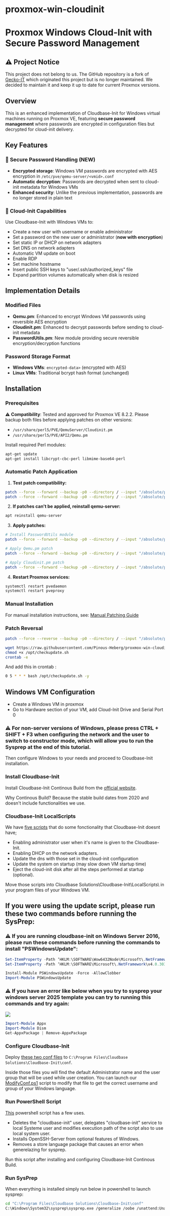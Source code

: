 # proxmox-win-cloudinit
# Proxmox Windows Cloud-Init with Secure Password Management

## ⚠️ Project Notice
This project does not belong to us. The GitHub repository is a fork of [Gecko-IT](https://git.geco-it.net/GECO-IT-PUBLIC/Geco-Cloudbase-Init) which originated this project but is no longer maintained. We decided to maintain it and keep it up to date for current Proxmox versions.

## Overview

This is an enhanced implementation of Cloudbase-Init for Windows virtual machines running on Proxmox VE, featuring **secure password management** where passwords are encrypted in configuration files but decrypted for cloud-init delivery.

## Key Features

### 🔐 **Secure Password Handling (NEW)**
- **Encrypted storage**: Windows VM passwords are encrypted with AES encryption in `/etc/pve/qemu-server/<vmid>.conf`
- **Automatic decryption**: Passwords are decrypted when sent to cloud-init metadata for Windows VMs
- **Enhanced security**: Unlike the previous implementation, passwords are no longer stored in plain text

### 🚀 **Cloud-Init Capabilities**
Use Cloudbase-Init with Windows VMs to:
* Create a new user with username or enable administrator
* Set a password on the new user or administrator (**now with encryption**)
* Set static IP or DHCP on network adapters
* Set DNS on network adapters
* Automatic VM update on boot
* Enable RDP
* Set machine hostname
* Insert public SSH keys to "user/.ssh/authorized_keys" file
* Expand partition volumes automatically when disk is resized

## Implementation Details

### Modified Files
- **Qemu.pm**: Enhanced to encrypt Windows VM passwords using reversible AES encryption
- **Cloudinit.pm**: Enhanced to decrypt passwords before sending to cloud-init metadata
- **PasswordUtils.pm**: New module providing secure reversible encryption/decryption functions

### Password Storage Format
- **Windows VMs**: `encrypted-data>` (encrypted with AES)
- **Linux VMs**: Traditional bcrypt hash format (unchanged)

## Installation

### Prerequisites
⚠️ **Compatibility**: Tested and approved for Proxmox VE 8.2.2. Please backup both files before applying patches on other versions:
- `/usr/share/perl5/PVE/QemuServer/Cloudinit.pm`
- `/usr/share/perl5/PVE/API2/Qemu.pm`

Install required Perl modules:
```bash
apt-get update
apt-get install libcrypt-cbc-perl libmime-base64-perl
```

### Automatic Patch Application

1. **Test patch compatibility:**
```bash
patch --force --forward --backup -p0 --directory / --input "/absolute/path/to/Qemu.pm.patch" --dry-run && echo "Qemu.pm patch can be applied" || echo "Can't apply Qemu.pm patch!"
patch --force --forward --backup -p0 --directory / --input "/absolute/path/to/Cloudinit.pm.patch" --dry-run && echo "Cloudinit.pm patch can be applied" || echo "Can't apply Cloudinit.pm patch!"
```

2. **If patches can't be applied, reinstall qemu-server:**
```bash
apt reinstall qemu-server
```

3. **Apply patches:**
```bash
# Install PasswordUtils module
patch --force --forward --backup -p0 --directory / --input "/absolute/path/to/PasswordUtils.pm.patch"

# Apply Qemu.pm patch
patch --force --forward --backup -p0 --directory / --input "/absolute/path/to/Qemu.pm.patch"

# Apply Cloudinit.pm patch
patch --force --forward --backup -p0 --directory / --input "/absolute/path/to/Cloudinit.pm.patch"
```

4. **Restart Proxmox services:**
```bash
systemctl restart pvedaemon
systemctl restart pveproxy
```

### Manual Installation

For manual installation instructions, see: [Manual Patching Guide](MANUALPATCH.md)

### Patch Reversal
```bash
patch --force --reverse --backup -p0 --directory / --input "/absolute/path/to/patchfile.pm.patch"
```
```sh
wget https://raw.githubusercontent.com/Pinous-Heberg/proxmox-win-cloudinit/main/proxmox-patch/checkupdate.sh -O /opt/checkupdate.sh
chmod +x /opt/checkupdate.sh
crontab -e
```
And add this in crontab :
```sh
0 5 * * * bash /opt/checkupdate.sh -y
```

## Windows VM Configuration
* Create a Windows VM in proxmox
* Go to Hardware section of your VM, add Cloud-Init Drive and Serial Port 0

### ⚠️ For non-server versions of Windows, please press CTRL + SHIFT + F3 when configuring the network and the user to switch to constructor mode, which will allow you to run the Sysprep at the end of this tutorial.

Then configure Windows to your needs and proceed to Cloudbase-Init installation.

### Install Cloudbase-Init
Install Cloudbase-Init Continous Build from the [official website](https://cloudbase.it/cloudbase-init/#download).

Why Continous Build? Because the stable build dates from 2020 and doesn't include functionalities we use.

### Cloudbase-Init LocalScripts
We have [five scripts](https://github.com/codding-nepale/proxmox-win-cloudinit/tree/main/localscripts) that do some fonctionality that Cloudbase-Init doesnt have;
* Enabling administrator user when it's name is given to the Cloudbase-Init.
* Enabling DHCP on the network adapters.
* Update the dns with those set in the cloud-init configuration
* Update the system on startup (may slow down VM startup time)
* Eject the cloud-init disk after all the steps performed at startup (optional).

Move those scripts into Cloudbase Solutions\Cloudbase-Init\LocalScripts\ in your program files of your Windows VM.

## If you were using the update script, please run these two commands before running the SysPrep:
### ⚠️ If you are running cloudbase-init on Windows Server 2016, please run these commands before running the commands to install "PSWindowsUpdate":
```ps1
Set-ItemProperty -Path ‘HKLM:\SOFTWARE\Wow6432Node\Microsoft\.NetFramework\v4.0.30319’ -Name ‘SchUseStrongCrypto’ -Value ‘1’ -Type DWord
Set-ItemProperty -Path ‘HKLM:\SOFTWARE\Microsoft\.NetFramework\v4.0.30319’ -Name ‘SchUseStrongCrypto’ -Value ‘1’ -Type DWord
```
```ps1
Install-Module PSWindowsUpdate -Force -AllowClobber
Import-Module PSWindowsUpdate
```


### ⚠️ If you have an error like below when you try to sysprep your windows server 2025 template you can try to running this commands and try again:
![](https://www.urtech.ca/wp-content/uploads/2018/07/syspre-setupact-log-error.jpg)
```ps1
Import-Module Appx
Import-Module Dism
Get-AppxPackage | Remove-AppxPackage
```

### Configure Cloudbase-Init
Deploy [these two conf files](https://github.com/codding-nepale/proxmox-win-cloudinit/tree/main/conf) to `C:\Program Files\Cloudbase Solutions\Cloudbase-Init\conf`.

Inside those files you will find the default Administrator name and the user group that will be used while user creation. You can launch our [ModifyConf.ps1](https://github.com/codding-nepale/proxmox-win-cloudinit/tree/main/powershell) script to modify that file to get the correct username and group of your Windows language.

### Run PowerShell Script
[This](https://github.com/codding-nepale/proxmox-win-cloudinit/tree/main/powershell) powershell script has a few uses.
* Deletes the "cloudbase-init" user, delegates "cloudbase-init" service to local Systeme user and modifies execution path of the script also to use local system user.
* Installs OpenSSH-Server from optional features of Windows.
* Removes a store language package that causes an error when generelazing for sysprep.

Run this script after installing and configuring Cloudbase-Init Continous Build.

### Run SysPrep
When everything is installed simply run below in powershell to launch sysprep:

```sh
cd "C:\Program Files\Cloudbase Solutions\Cloudbase-Init\conf"
C:\Windows\System32\sysprep\sysprep.exe /generalize /oobe /unattend:Unattend.xml
```
